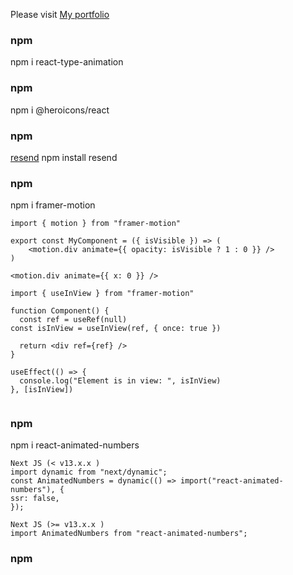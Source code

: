 Please visit [My portfolio](https://my-portfolio-ruddy-one-55.vercel.app/)

### npm

npm i react-type-animation

### npm

npm i @heroicons/react

### npm

[resend](https://resend.com)
npm install resend

### npm

npm i framer-motion

```
import { motion } from "framer-motion"

export const MyComponent = ({ isVisible }) => (
    <motion.div animate={{ opacity: isVisible ? 1 : 0 }} />
)

<motion.div animate={{ x: 0 }} />
```

```
import { useInView } from "framer-motion"

function Component() {
  const ref = useRef(null)
const isInView = useInView(ref, { once: true })

  return <div ref={ref} />
}

useEffect(() => {
  console.log("Element is in view: ", isInView)
}, [isInView])


```

### npm

npm i react-animated-numbers

```
Next JS (< v13.x.x )
import dynamic from "next/dynamic";
const AnimatedNumbers = dynamic(() => import("react-animated-numbers"), {
ssr: false,
});

Next JS (>= v13.x.x )
import AnimatedNumbers from "react-animated-numbers";
```

### npm

